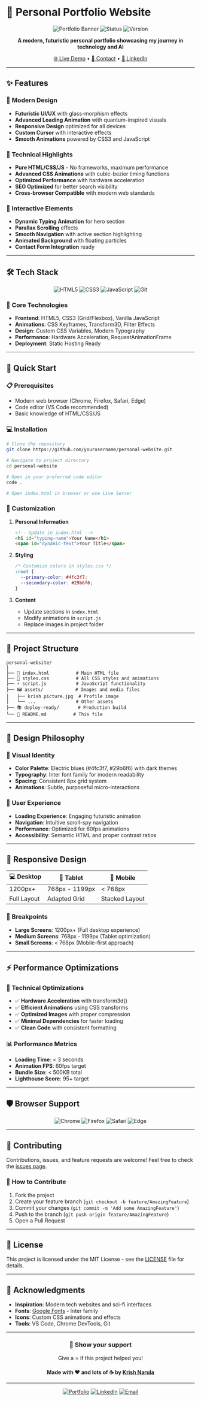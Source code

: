 # 🚀 Personal Portfolio Website

<div align="center">

![Portfolio Banner](https://img.shields.io/badge/Portfolio-Krish%20Narula-4fc3f7?style=for-the-badge&logo=react&logoColor=white)
![Status](https://img.shields.io/badge/Status-Live-brightgreen?style=for-the-badge)
![Version](https://img.shields.io/badge/Version-2.0-blue?style=for-the-badge)

**A modern, futuristic personal portfolio showcasing my journey in technology and AI**

[🌐 Live Demo](https://krishnarula.dev) • [📧 Contact](mailto:your-email@domain.com) • [💼 LinkedIn](https://linkedin.com/in/yourprofile)

</div>

---

## ✨ Features

### 🎨 **Modern Design**
- **Futuristic UI/UX** with glass-morphism effects
- **Advanced Loading Animation** with quantum-inspired visuals
- **Responsive Design** optimized for all devices
- **Custom Cursor** with interactive effects
- **Smooth Animations** powered by CSS3 and JavaScript

### 🔧 **Technical Highlights**
- **Pure HTML/CSS/JS** - No frameworks, maximum performance
- **Advanced CSS Animations** with cubic-bezier timing functions
- **Optimized Performance** with hardware acceleration
- **SEO Optimized** for better search visibility
- **Cross-browser Compatible** with modern web standards

### 🌟 **Interactive Elements**
- **Dynamic Typing Animation** for hero section
- **Parallax Scrolling** effects
- **Smooth Navigation** with active section highlighting
- **Animated Background** with floating particles
- **Contact Form Integration** ready

---

## 🛠️ Tech Stack

<div align="center">

![HTML5](https://img.shields.io/badge/HTML5-E34F26?style=for-the-badge&logo=html5&logoColor=white)
![CSS3](https://img.shields.io/badge/CSS3-1572B6?style=for-the-badge&logo=css3&logoColor=white)
![JavaScript](https://img.shields.io/badge/JavaScript-F7DF1E?style=for-the-badge&logo=javascript&logoColor=black)
![Git](https://img.shields.io/badge/Git-F05032?style=for-the-badge&logo=git&logoColor=white)

</div>

### 🎯 **Core Technologies**
- **Frontend**: HTML5, CSS3 (Grid/Flexbox), Vanilla JavaScript
- **Animations**: CSS Keyframes, Transform3D, Filter Effects
- **Design**: Custom CSS Variables, Modern Typography
- **Performance**: Hardware Acceleration, RequestAnimationFrame
- **Deployment**: Static Hosting Ready

---

## 🚀 Quick Start

### 📋 Prerequisites
- Modern web browser (Chrome, Firefox, Safari, Edge)
- Code editor (VS Code recommended)
- Basic knowledge of HTML/CSS/JS

### 💻 Installation

```bash
# Clone the repository
git clone https://github.com/yourusername/personal-website.git

# Navigate to project directory
cd personal-website

# Open in your preferred code editor
code .

# Open index.html in browser or use Live Server
```

### 🔧 Customization

1. **Personal Information**
   ```html
   <!-- Update in index.html -->
   <h1 id="typing-name">Your Name</h1>
   <span id="dynamic-text">Your Title</span>
   ```

2. **Styling**
   ```css
   /* Customize colors in styles.css */
   :root {
     --primary-color: #4fc3f7;
     --secondary-color: #29b6f6;
   }
   ```

3. **Content**
   - Update sections in `index.html`
   - Modify animations in `script.js`
   - Replace images in project folder

---

## 📁 Project Structure

```
personal-website/
│
├── 📄 index.html          # Main HTML file
├── 🎨 styles.css          # All CSS styles and animations
├── ⚡ script.js           # JavaScript functionality
├── 🖼️ assets/            # Images and media files
│   ├── krish picture.jpg  # Profile image
│   └── ...               # Other assets
├── 📚 deploy-ready/       # Production build
└── 📖 README.md          # This file
```

---

## 🎨 Design Philosophy

### 🌟 **Visual Identity**
- **Color Palette**: Electric blues (#4fc3f7, #29b6f6) with dark themes
- **Typography**: Inter font family for modern readability
- **Spacing**: Consistent 8px grid system
- **Animations**: Subtle, purposeful micro-interactions

### 🚀 **User Experience**
- **Loading Experience**: Engaging futuristic animation
- **Navigation**: Intuitive scroll-spy navigation
- **Performance**: Optimized for 60fps animations
- **Accessibility**: Semantic HTML and proper contrast ratios

---

## 📱 Responsive Design

<div align="center">

| 💻 Desktop | 📱 Tablet | 📱 Mobile |
|------------|-----------|-----------|
| 1200px+ | 768px - 1199px | < 768px |
| Full Layout | Adapted Grid | Stacked Layout |

</div>

### 📐 **Breakpoints**
- **Large Screens**: 1200px+ (Full desktop experience)
- **Medium Screens**: 768px - 1199px (Tablet optimization)
- **Small Screens**: < 768px (Mobile-first approach)

---

## ⚡ Performance Optimizations

### 🔧 **Technical Optimizations**
- ✅ **Hardware Acceleration** with transform3d()
- ✅ **Efficient Animations** using CSS transforms
- ✅ **Optimized Images** with proper compression
- ✅ **Minimal Dependencies** for faster loading
- ✅ **Clean Code** with consistent formatting

### 📊 **Performance Metrics**
- **Loading Time**: < 3 seconds
- **Animation FPS**: 60fps target
- **Bundle Size**: < 500KB total
- **Lighthouse Score**: 95+ target

---

## 🛡️ Browser Support

<div align="center">

![Chrome](https://img.shields.io/badge/Chrome-90+-brightgreen?style=flat-square&logo=google-chrome)
![Firefox](https://img.shields.io/badge/Firefox-88+-brightgreen?style=flat-square&logo=firefox)
![Safari](https://img.shields.io/badge/Safari-14+-brightgreen?style=flat-square&logo=safari)
![Edge](https://img.shields.io/badge/Edge-90+-brightgreen?style=flat-square&logo=microsoft-edge)

</div>

---

## 🤝 Contributing

Contributions, issues, and feature requests are welcome! Feel free to check the [issues page](https://github.com/yourusername/personal-website/issues).

### 📝 **How to Contribute**
1. Fork the project
2. Create your feature branch (`git checkout -b feature/AmazingFeature`)
3. Commit your changes (`git commit -m 'Add some AmazingFeature'`)
4. Push to the branch (`git push origin feature/AmazingFeature`)
5. Open a Pull Request

---

## 📄 License

This project is licensed under the MIT License - see the [LICENSE](LICENSE) file for details.

---

## 🙏 Acknowledgments

- **Inspiration**: Modern tech websites and sci-fi interfaces
- **Fonts**: [Google Fonts](https://fonts.google.com/) - Inter family
- **Icons**: Custom CSS animations and effects
- **Tools**: VS Code, Chrome DevTools, Git

---

<div align="center">

### 🌟 **Show your support**

Give a ⭐️ if this project helped you!

**Made with ❤️ and lots of ☕ by [Krish Narula](https://github.com/yourusername)**

---

[![Portfolio](https://img.shields.io/badge/Portfolio-Visit%20Now-4fc3f7?style=for-the-badge&logo=react&logoColor=white)](https://krishnarula.dev)
[![LinkedIn](https://img.shields.io/badge/LinkedIn-Connect-0077B5?style=for-the-badge&logo=linkedin&logoColor=white)](https://linkedin.com/in/yourprofile)
[![Email](https://img.shields.io/badge/Email-Contact-D14836?style=for-the-badge&logo=gmail&logoColor=white)](mailto:your-email@domain.com)

</div> 